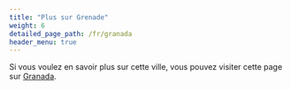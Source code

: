 ```yaml
---
title: "Plus sur Grenade"
weight: 6
detailed_page_path: /fr/granada
header_menu: true
---
```


Si vous voulez en savoir plus sur cette ville, vous pouvez visiter cette page sur [Granada](granada).

